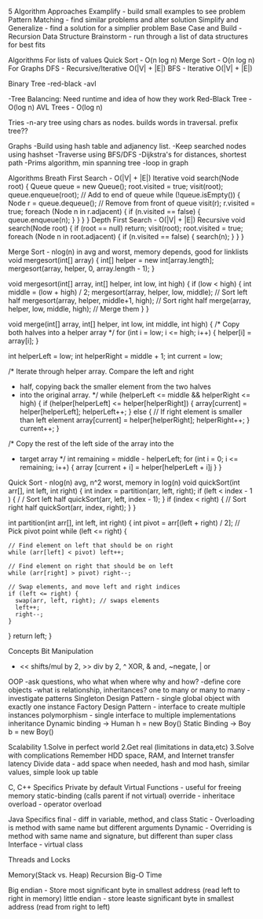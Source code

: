 5 Algorithm Approaches
Examplify - build small examples to see problem
Pattern Matching - find similar problems and alter solution
Simplify and Generalize - find a solution for a simplier problem
Base Case and Build - Recursion
Data Structure Brainstorm - run through a list of data structures for best fits

Algorithms
For lists of values
  Quick Sort - O(n log n)
  Merge Sort - O(n log n)
For Graphs
  DFS - Recursive/Iterative O(|V| + |E|)
  BFS  - Iterative O(|V| + |E|)

Binary Tree
-red-black
-avl

-Tree Balancing: Need runtime and idea of how they work
Red-Black Tree - O(log n)
AVL Trees - O(log n)

Tries
-n-ary tree using chars as nodes. builds words in traversal. prefix tree??

Graphs
-Build using hash table and adjanency list.
-Keep searched nodes using hashset
-Traverse using BFS/DFS
-Dijkstra's for distances, shortest path
-Prims algorithm, min spanning tree
-loop in graph

Algorithms
Breath First Search - O(|V| + |E|)
Iterative
void search(Node root) {
  Queue queue = new Queue();
  root.visited = true;
  visit(root);
  queue.enqueue(root); // Add to end of queue
  while (!queue.isEmpty()) {
    Node r = queue.dequeue(); // Remove from front of queue
    visit(r);
    r.visited = true;
    foreach (Node n in r.adjacent) {
      if (n.visited == false) {
        queue.enqueue(n);
      }
    }
  }
}
Depth First Search - O(|V| + |E|)
Recursive
void search(Node root) {
if (root == null) return;
  visit(root);
  root.visited = true;
  foreach (Node n in root.adjacent) {
    if (n.visited == false) {
      search(n);
    }
  }
}


Merge Sort - nlog(n) in avg and worst, memory depends, good for linklists
void mergesort(int[] array) {
  int[] helper = new int[array.length];
  mergesort(array, helper, 0, array.length - 1);
}

void mergesort(int[] array, int[] helper, int low, int high) {
  if (low < high) {
    int middle = (low + high) / 2;
    mergesort(array, helper, low, middle); // Sort left half
    mergesort(array, helper, middle+1, high); // Sort right half
    merge(array, helper, low, middle, high); // Merge them
  }
}

void merge(int[] array, int[] helper, int low, int middle, int high) {
  /* Copy both halves into a helper array */
  for (int i = low; i <= high; i++) {
    helper[i] = array[i];
  }

  int helperLeft = low;
  int helperRight = middle + 1;
  int current = low;

  /* Iterate through helper array. Compare the left and right
  * half, copying back the smaller element from the two halves
  * into the original array. */
  while (helperLeft <= middle && helperRight <= high) {
    if (helper[helperLeft] <= helper[helperRight]) {
      array[current] = helper[helperLeft];
      helperLeft++;
    } else { // If right element is smaller than left element
      array[current] = helper[helperRight];
      helperRight++;
    }
    current++;
  }

  /* Copy the rest of the left side of the array into the
  * target array */
  int remaining = middle - helperLeft;
  for (int i = 0; i <= remaining; i++) {
    array [current + i] = helper[helperLeft + i]j
  }
}


Quick Sort - nlog(n) avg, n^2 worst, memory in log(n)
void quickSort(int arr[], int left, int right) {
  int index = partition(arr, left, right);
  if (left < index - 1 ) { / / Sort left half
    quickSort(arr, left, index - 1);
  }
  if (index < right) { // Sort right half
    quickSort(arr, index, right);
  }
}

int partition(int arr[], int left, int right) {
  int pivot = arr[(left + right) / 2]; // Pick pivot point
  while (left <= right) {

    // Find element on left that should be on right
    while (arr[left] < pivot) left++;

    // Find element on right that should be on left
    while (arr[right] > pivot) right--;

    // Swap elements, and move left and right indices
    if (left <= right) {
      swap(arr, left, right); // swaps elements
      left++;
      right--;
    }
  }
  return left;
}

Concepts
Bit Manipulation
- << shifts/mul by 2, >> div by 2, ^ XOR, & and, ~negate, | or

OOP
-ask questions, who what when where why and how?
-define core objects
-what is relationship, inheritances? one to many or many to many
-investigate patterns
Singleton Design Pattern - single global object with exactly one instance
Factory Design Pattern - interface to create multiple instances
polymorphism - single interface to multiple implementations
inheritance
Dynamic binding -> Human h = new Boy()
Static Binding -> Boy b = new Boy()

Scalability
1.Solve in perfect world
2.Get real (limitations in data,etc)
3.Solve with complications
Remember HDD space, RAM, and Internet transfer latency
Divide data - add space when needed, hash and mod hash, similar values, simple look up table

C, C++ Specifics
Private by default
Virtual Functions - useful for freeing memory
static-binding (calls parent if not virtual)
override - inheritace
overload - operator overload

Java Specifics
final - diff in variable, method, and class
Static - Overloading is method with same name but different arguments
Dynamic - Overriding is method with same name and signature, but different than super class
Interface - virtual class

Threads and Locks

Memory(Stack vs. Heap)
Recursion
Big-O Time

Big endian - Store most significant byte in smallest address (read left to right in memory)
little endian - store leaste significant byte in smallest address (read from right to left)
